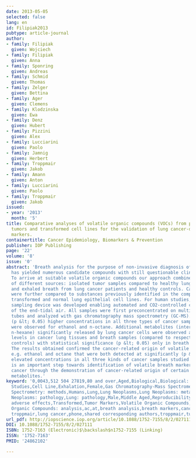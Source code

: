 ```yaml
---
date: 2013-05-05
selected: false
lang: en
id: Filipiak2013
pubtype: article-journal
author:
- family: Filipiak
  given: Wojciech
- family: Filipiak
  given: Anna
- family: Sponring
  given: Andreas
- family: Schmid
  given: Thomas
- family: Zelger
  given: Bettina
- family: Ager
  given: Clemens
- family: Klodzinska
  given: Ewa
- family: Denz
  given: Hubert
- family: Pizzini
  given: Alex
- family: Lucciarini
  given: Paolo
- family: Jamnig
  given: Herbert
- family: Troppmair
  given: Jakob
- family: Amann
  given: Anton
- family: Lucciarini
  given: Paolo
- family: Troppmair
  given: Jakob
issued:
- year: '2013'
  month: '5'
title: Comparative analyses of volatile organic compounds (VOCs) from patients,
  tumors and transformed cell lines for the validation of lung cancer-derived breath
  markers.
containertitle: Cancer Epidemiology, Biomarkers & Prevention
publisher: IOP Publishing
page: '22'
volume: '8'
issue: '0'
abstract: 'Breath analysis for the purpose of non-invasive diagnosis of lung cancer
  has yielded numerous candidate compounds with still questionable clinical relevance.
  To arrive at suitable volatile organic compounds our approach combined the analysis
  of different sources: isolated tumor samples compared to healthy lung tissues,
  and exhaled breath from lung cancer patients and healthy controls. Candidate compounds
  were further compared to substances previously identified in the comparison of
  transformed and normal lung epithelial cell lines. For human studies, a breath
  sampling device was developed enabling automated and CO2-controlled collection
  of the end-tidal air. All samples were first preconcentrated on multibed sorption
  tubes and analyzed with gas chromatography mass spectrometry (GC-MS). Significantly
  (p &lt; 0.05) higher concentrations in all three types of cancer samples studied
  were observed for ethanol and n-octane. Additional metabolites (inter alia 2-methylpentane,
  n-hexane) significantly released by lung cancer cells were observed at higher
  levels in cancer lung tissues and breath samples (compared to respective healthy
  controls) with statistical significance (p &lt; 0.05) only in breath samples.
  The results obtained confirmed the cancer-related origin of volatile metabolites,
  e.g. ethanol and octane that were both detected at significantly (p &lt; 0.05)
  elevated concentrations in all three kinds of cancer samples studied. This work
  is an important step towards identification of volatile breath markers of lung
  cancer through the demonstration of cancer-related origin of certain volatile
  metabolites.'
keyword: '0,0043,512 504 27819,80 and over,Aged,Biological,Biological: metabolism,Case-Control
  Studies,Cell Line,Exhalation,Female,Gas Chromatography-Mass Spectrometry,Gas Chromatography-Mass
  Spectrometry: methods,Humans,Lung,Lung Neoplasms,Lung Neoplasms: metabolism,Lung
  Neoplasms: pathology,Lung: pathology,Male,Middle Aged,Reproducibility of Results,Smoking,Smoking:
  adverse effects,Transformed,Tumor Markers,Volatile Organic Compounds,Volatile
  Organic Compounds: analysis,ac,at,breath analysis,breath markers,cancer cell lines,email,fax,i-med,jakob,jakob
  troppmair,lung cancer,phone,shared corresponding authors,troppmair,tumor tissue'
url_pdf: http://iopscience.iop.org/article/10.1088/1752-7155/8/2/027111
DOI: 10.1088/1752-7155/8/2/027111
ISBN: 1752-7163 (Electronic)$\backslash$n1752-7155 (Linking)
ISSN: '1752-7163'
PMID: '24862102'

---
```

